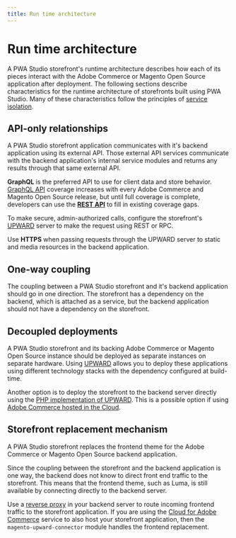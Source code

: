 ```yaml
---
title: Run time architecture
---
```


# Run time architecture

A PWA Studio storefront's runtime architecture describes how each of its pieces interact with the Adobe Commerce or Magento Open Source application after deployment.
The following sections describe characteristics for the runtime architecture of storefronts built using PWA Studio.
Many of these characteristics follow the principles of [service isolation][].

[service isolation]: https://github.com/magento/architecture/blob/master/design-documents/service-isolation.md

## API-only relationships

A PWA Studio storefront application communicates with it's backend application using its external API.
Those external API services communicate with the backend application's internal service modules and returns any results through that same external API.

**GraphQL** is the preferred API to use for client data and store behavior.
[GraphQL API][] coverage increases with every Adobe Commerce and Magento Open Source release, but
until full coverage is complete, developers can use the [**REST API**][] to fill in existing coverage gaps.

[graphql api]: https://devdocs.magento.com/getstarted/v2.3/graphql/
[**rest api**]: https://devdocs.magento.com/getstarted/v2.3/rest/bk-rest.html

To make secure, admin-authorized calls, configure the storefront's [UPWARD][] server to make the request using REST or RPC.

[upward]: /getstarted/packages/upward/

Use **HTTPS** when passing requests through the UPWARD server to static and media resources in the backend application.

## One-way coupling

The coupling between a PWA Studio storefront and it's backend application should go in one direction.
The storefront has a dependency on the backend, which is attached as a service, but
the backend application should not have a dependency on the storefront.

## Decoupled deployments

A PWA Studio storefront and its backing Adobe Commerce or Magento Open Source instance should be deployed as separate instances on separate hardware.
Using [UPWARD][] allows you to deploy these applications using different technology stacks with the dependency configured at build-time.

Another option is to deploy the storefront to the backend server directly using the [PHP implementation of UPWARD][].
This is a possible option if using [Adobe Commerce hosted in the Cloud][].

[php implementation of upward]: https://github.com/magento/upward-php
[adobe commerce hosted in the cloud]: /tutorials/production-deployment/adobe-commerce/

## Storefront replacement mechanism

A PWA Studio storefront replaces the frontend theme for the Adobe Commerce or Magento Open Source backend application.

Since the coupling between the storefront and the backend application is one way, the backend does not know to direct front end traffic to the storefront.
This means that the frontend theme, such as Luma, is still available by connecting directly to the backend server.

Use a [reverse proxy][] in your backend server to route incoming frontend traffic to the storefront application.
If you are using the [Cloud for Adobe Commerce][adobe commerce hosted in the cloud] service to also host your storefront application, then the `magento-upward-connector` module handles the frontend replacement.

[reverse proxy]: https://en.wikipedia.org/wiki/Reverse_proxy
